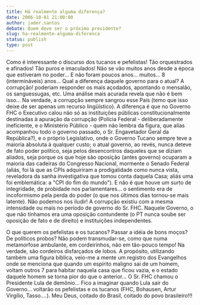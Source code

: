```yaml
---
title: Há realmente alguma diferença?
date: 2006-10-01 21:00:00
author: jader.santos
debate: Quem deve ser o próximo presidente?
slug: ha-realmente-alguma-diferenca
status: publish 
type: post
---
```


Como é interessante o discurso dos tucanos e pefelistas! Tão orquestrados e afinados! Tão puros e imaculados! Não se vão muitos anos desde a época que estiveram no poder... E não foram poucos anos... muitos... 8 (intermináveis) anos... Qual a diferença daquele governo para o atual? A corrupção! poderiam responder os mais açodados, apontando o mensalão, os sanguessugas, etc. Uma análise mais acurada revela que não é bem isso... Na verdade, a corrupção sempre sangrou esse País (temo que isso deixe de ser apenas um recurso lingüístico). A diferença é que no Governo FHC o Executivo calou não só as instituições públicas constitucionalmente destinadas à apuração da corrupção (Polícia Federal - deliberadamente ineficiente, e o Ministério Público - quem não lembra da figura, que alías acompanhou todo o governo passado, o Sr. Engavetador Geral da República?), e o próprio Legislativo, onde o Governo Tucano sempre teve a maioria absoluta à qualquer custo; o atual governo, ao revés, nunca deteve de fato poder político, seja pelos desencontros daqueles que se diziam aliados, seja porque os que hoje são oposição (antes governo) ocuparam a maioria das cadeiras do Congresso Nacional, mormente o Senado Federal (aliás, foi lá que as CPIs adquiriram a prodigalidade como nunca vista, reveladora da sanha investigativa que tomou conta daquela Casa; aliás uma foi emblemática: a "CPI do fim do mundo"). E não é que houve um surto de integridade, de probidade nos parlamentares... o sentimento era de incoformismo pela perda do poder (o que nos últimos dias tornou-se mais latente). Não podemos nos iludir! A corrupção existiu com a mesma intensidade ou mais no período de governo do Sr. FHC. Naquele Governo, o que não tínhamos era uma oposição contundente (o PT nunca soube ser oposição de fato e de direito) e instituições independentes. 


O que querem os pefelistas e os tucanos? Passar a idéia de bons moços? De políticos probos? Não podem transmudar-se, como que numa metamorfose ambulante, em cordeirinhos, não em tão-pouco tempo! Na verdade, são cordeiros disfarçados de lobos. A propósito, utilizando também uma figura bíblica, veio-me a mente um registro dos Evangelhos onde se menciona que quando um espírito maligno sai de um homem, voltam outros 7 para habitar naquela casa que ficou vazia, e o estado daquele homem se torna pior do que o anterior... O Sr. FHC chamou o Presidente Lula de demônio... Fico a imaginar quando Lula sair do Governo... voltarão os pefelistas e os tucanos (FHC, Bohausen, Artur Virgílio, Tasso....). Meu Deus, coitado do Brasil, coitado do povo brasileiro!!! 


